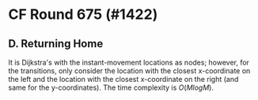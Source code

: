 # CF Round 675 (#1422)

## D. Returning Home
It is Dijkstra's with the instant-movement locations as nodes; however, for the transitions, only consider the location with the closest x-coordinate on the left and the location with the closest x-coordinate on the right (and same for the y-coordinates). The time complexity is $O(MlogM)$.